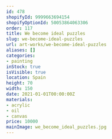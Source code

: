 ```yaml
---
id: 478
shopifyId: 9999663694154
shopifyOptionId: 50053864063306
order: 117
title: We become ideal puzzles
slug: we-become-ideal-puzzles
url: art-works/we-become-ideal-puzzles
aliases: []
categories:
- painting
inStock: true
isVisible: true
location: Spain
height: 70
width: 150
date: 2021-01-01T00:00:00Z
materials:
- acrylic
- oil
- canvas
price: 10000
mainImage: we_become_ideal_puzzles.jpg
---
```

